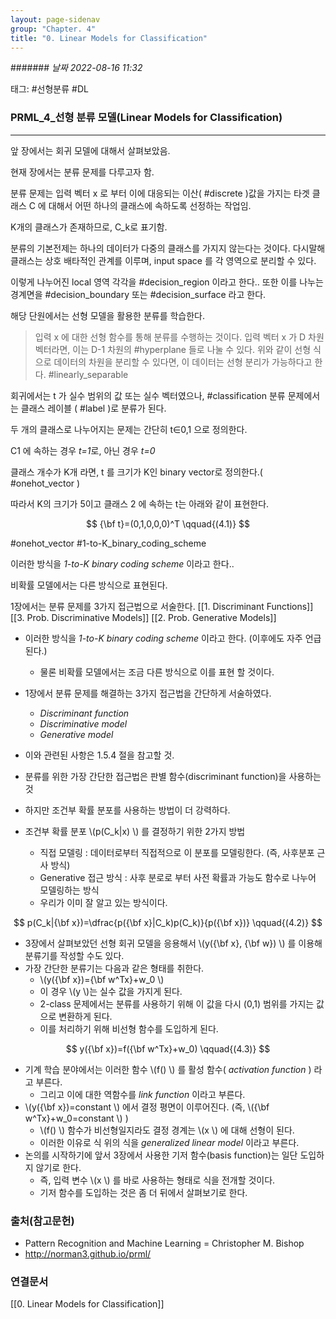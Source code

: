 ```yaml
---
layout: page-sidenav
group: "Chapter. 4"
title: "0. Linear Models for Classification"
---
```


####### *날짜  2022-08-16 11:32*
 
태그: #선형분류 #DL

### PRML_4_선형 분류 모델(Linear Models for Classification)
---

앞 장에서는 회귀 모델에 대해서 살펴보았음.

현재 장에서는 분류 문제를 다루고자 함.

분류 문제는 입력 벡터 x 로 부터 이에 대응되는 이산( #discrete )값을 가지는 타겟 클래스 C 에 대해서 어떤 하나의 클래스에 속하도록 선정하는 작업임. 


K개의 클래스가 존재하므로, C_k로 표기함.

분류의 기본전제는 하나의 데이터가 다중의 클래스를 가지지 않는다는 것이다.
다시말해 클래스는 상호 배타적인 관계를 이루며, input space 를 각 영역으로 분리할 수 있다.

이렇게 나누어진 local 영역 각각을 #decision_region 이라고 한다.. 또한 이를 나누는 경계면을 #decision_boundary 또는 #decision_surface 라고 한다.

해당 단원에서는 선형 모델을 활용한 분류를 학습한다.
>입력 x 에 대한 선형 함수를 통해 분류를 수행하는 것이다.
>입력 벡터 x 가 D 차원 벡터라면, 이는 D-1 차원의 #hyperplane 들로 나눌 수 있다.
>위와 같이 선형 식으로 데이터의 차원을 분리할 수 있다면, 이 데이터는 선형 분리가 가능하다고 한다. #linearly_separable

회귀에서는 t 가 실수 범위의 값 또는 실수 벡터였으나, #classification 분류 문제에서는 클래스 레이블 ( #label )로 분류가 된다.

두 개의 클래스로 나누어지는 문제는 간단히  t∈0,1 으로 정의한다.

C1 에 속하는 경우 *t=1*로, 아닌 경우 *t=0*

클래스 개수가 K개 라면, t 를 크기가 K인 binary vector로 정의한다.( #onehot_vector )

따라서 K의 크기가 5이고 클래스 2 에 속하는 t는 아래와 같이 표현한다.
   
$$ {\bf t}=(0,1,0,0,0)^T \qquad{(4.1)} $$

#onehot_vector #1-to-K_binary_coding_scheme

이러한 방식을 *1-to-K binary coding scheme* 이라고 한다..

비확률 모델에서는 다른 방식으로 표현된다.

1장에서는 분류 문제를 3가지 접근법으로 서술한다.
[[1. Discriminant Functions]]
[[3. Prob. Discriminative Models]]
[[2. Prob. Generative Models]]

- 이러한 방식을 *1-to-K binary coding scheme* 이라고 한다. (이후에도 자주 언급된다.)
    - 물론 비확률 모델에서는 조금 다른 방식으로 이를 표현 할 것이다.

- 1장에서 분류 문제를 해결하는  3가지 접근법을 간단하게 서술하였다.
    - *Discriminant function*
    - *Discriminative model*
    - *Generative model*
- 이와 관련된 사항은 1.5.4 절을 참고할 것.
- 분류를 위한 가장 간단한 접근법은 판별 함수(discriminant function)을 사용하는 것
- 하지만 조건부 확률 분포를 사용하는 방법이 더 강력하다.
- 조건부 확률 분포 \\(p(C_k\|x) \\) 를 결정하기 위한 2가지 방법
    - 직접 모델링 : 데이터로부터 직접적으로 이 분포를 모델링한다. (즉, 사후분포 근사 방식)
    - Generative 접근 방식 : 사후 분로로 부터 사전 확률과 가능도 함수로 나누어 모델링하는 방식
    - 우리가 이미 잘 알고 있는 방식이다.

$$ p(C_k|{\bf x})=\dfrac{p({\bf x}|C_k)p(C_k)}{p({\bf x})} \qquad{(4.2)} $$

- 3장에서 살펴보았던 선형 회귀 모델을 응용해서 \\(y({\bf x}, {\bf w}) \\) 를 이용해 분류기를 작성할 수도 있다.
- 가장 간단한 분류기는 다음과 같은 형태를 취한다. 
    - \\(y({\bf x})={\bf w^Tx}+w_0 \\) 
    - 이 경우 \\(y \\)는 실수 값을 가지게 된다.
    - 2-class 문제에서는 분류를 사용하기 위해 이 값을 다시 (0,1) 범위를 가지는 값으로 변환하게 된다.
    - 이를 처리하기 위해 비선형 함수를 도입하게 된다.

$$ y({\bf x})=f({\bf w^Tx}+w_0) \qquad{(4.3)} $$

- 기계 학습 분야에서는 이러한 함수 \\(f() \\) 를 활성 함수( *activation function* ) 라고 부른다. 
    - 그리고 이에 대한 역함수를 *link function* 이라고 부른다.
- \\(y({\bf x})=constant \\) 에서 결정 평면이 이루어진다. (즉, \\({\bf w^Tx}+w_0=constant \\) )
    - \\(f() \\) 함수가 비선형일지라도 결정 경계는 \\(x \\) 에 대해 선형이 된다.
    - 이러한 이유로 식 위의 식을 *generalized linear model* 이라고 부른다.
- 논의를 시작하기에 앞서 3장에서 사용한 기저 함수(basis function)는 일단 도입하지 않기로 한다.
    - 즉, 입력 변수 \\(x \\) 를 바로 사용하는 형태로 식을 전개할 것이다.
    - 기저 함수를 도입하는 것은 좀 더 뒤에서 살펴보기로 한다.


### 출처(참고문헌)
- Pattern Recognition and Machine Learning = Christopher M. Bishop
- http://norman3.github.io/prml/

### 연결문서
[[0. Linear Models for Classification]]